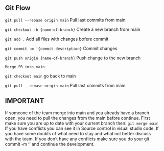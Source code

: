 
## Git Flow

`git pull --rebase origin main`
Pull last commits from main

`git checkout -b {name-of-branch}`
Create a new branch from main

`git add .`
Add all files with changes bofere commit

`git commit -m '{commit description}`
Commit changes

`git push origin {name-of-branch}`
Push change to the new branch

`Merge PR into main`

`git checkout main`
go back to main

`git pull --rebase origin main`
Pull last commits from main

## IMPORTANT
If someone of the team merge into main and you already have a branch open, you need to pull the changes from the main before continue.
First make sure you are up to date with your current branch then:
`git merge main`
If you have conflicts you can see it in Source control in visual studio code. If you have some doubts of what need to stay and what not 
better discuss with the team.
If you don’t have any conflicts make sure you do your git commit -m ‘<comment>’ and continue the development.


